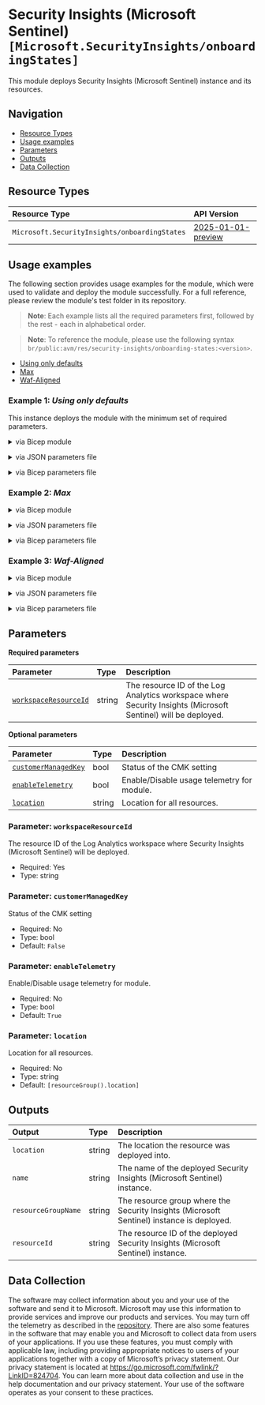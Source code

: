 # Security Insights (Microsoft Sentinel) `[Microsoft.SecurityInsights/onboardingStates]`

This module deploys Security Insights (Microsoft Sentinel) instance and its resources.

## Navigation

- [Resource Types](#Resource-Types)
- [Usage examples](#Usage-examples)
- [Parameters](#Parameters)
- [Outputs](#Outputs)
- [Data Collection](#Data-Collection)

## Resource Types

| Resource Type | API Version |
| :-- | :-- |
| `Microsoft.SecurityInsights/onboardingStates` | [2025-01-01-preview](https://learn.microsoft.com/en-us/azure/templates/Microsoft.SecurityInsights/2025-01-01-preview/onboardingStates) |

## Usage examples

The following section provides usage examples for the module, which were used to validate and deploy the module successfully. For a full reference, please review the module's test folder in its repository.

>**Note**: Each example lists all the required parameters first, followed by the rest - each in alphabetical order.

>**Note**: To reference the module, please use the following syntax `br/public:avm/res/security-insights/onboarding-states:<version>`.

- [Using only defaults](#example-1-using-only-defaults)
- [Max](#example-2-max)
- [Waf-Aligned](#example-3-waf-aligned)

### Example 1: _Using only defaults_

This instance deploys the module with the minimum set of required parameters.


<details>

<summary>via Bicep module</summary>

```bicep
module onboardingStates 'br/public:avm/res/security-insights/onboarding-states:<version>' = {
  name: 'onboardingStatesDeployment'
  params: {
    // Required parameters
    workspaceResourceId: '<workspaceResourceId>'
    // Non-required parameters
    location: '<location>'
  }
}
```

</details>
<p>

<details>

<summary>via JSON parameters file</summary>

```json
{
  "$schema": "https://schema.management.azure.com/schemas/2019-04-01/deploymentParameters.json#",
  "contentVersion": "1.0.0.0",
  "parameters": {
    // Required parameters
    "workspaceResourceId": {
      "value": "<workspaceResourceId>"
    },
    // Non-required parameters
    "location": {
      "value": "<location>"
    }
  }
}
```

</details>
<p>

<details>

<summary>via Bicep parameters file</summary>

```bicep-params
using 'br/public:avm/res/security-insights/onboarding-states:<version>'

// Required parameters
param workspaceResourceId = '<workspaceResourceId>'
// Non-required parameters
param location = '<location>'
```

</details>
<p>

### Example 2: _Max_

<details>

<summary>via Bicep module</summary>

```bicep
module onboardingStates 'br/public:avm/res/security-insights/onboarding-states:<version>' = {
  name: 'onboardingStatesDeployment'
  params: {
    // Required parameters
    workspaceResourceId: '<workspaceResourceId>'
    // Non-required parameters
    location: '<location>'
    name: 'siomax001'
  }
}
```

</details>
<p>

<details>

<summary>via JSON parameters file</summary>

```json
{
  "$schema": "https://schema.management.azure.com/schemas/2019-04-01/deploymentParameters.json#",
  "contentVersion": "1.0.0.0",
  "parameters": {
    // Required parameters
    "workspaceResourceId": {
      "value": "<workspaceResourceId>"
    },
    // Non-required parameters
    "location": {
      "value": "<location>"
    },
    "name": {
      "value": "siomax001"
    }
  }
}
```

</details>
<p>

<details>

<summary>via Bicep parameters file</summary>

```bicep-params
using 'br/public:avm/res/security-insights/onboarding-states:<version>'

// Required parameters
param workspaceResourceId = '<workspaceResourceId>'
// Non-required parameters
param location = '<location>'
param name = 'siomax001'
```

</details>
<p>

### Example 3: _Waf-Aligned_

<details>

<summary>via Bicep module</summary>

```bicep
module onboardingStates 'br/public:avm/res/security-insights/onboarding-states:<version>' = {
  name: 'onboardingStatesDeployment'
  params: {
    // Required parameters
    workspaceResourceId: '<workspaceResourceId>'
    // Non-required parameters
    location: '<location>'
    name: 'sioswaf001'
  }
}
```

</details>
<p>

<details>

<summary>via JSON parameters file</summary>

```json
{
  "$schema": "https://schema.management.azure.com/schemas/2019-04-01/deploymentParameters.json#",
  "contentVersion": "1.0.0.0",
  "parameters": {
    // Required parameters
    "workspaceResourceId": {
      "value": "<workspaceResourceId>"
    },
    // Non-required parameters
    "location": {
      "value": "<location>"
    },
    "name": {
      "value": "sioswaf001"
    }
  }
}
```

</details>
<p>

<details>

<summary>via Bicep parameters file</summary>

```bicep-params
using 'br/public:avm/res/security-insights/onboarding-states:<version>'

// Required parameters
param workspaceResourceId = '<workspaceResourceId>'
// Non-required parameters
param location = '<location>'
param name = 'sioswaf001'
```

</details>
<p>

## Parameters

**Required parameters**

| Parameter | Type | Description |
| :-- | :-- | :-- |
| [`workspaceResourceId`](#parameter-workspaceresourceid) | string | The resource ID of the Log Analytics workspace where Security Insights (Microsoft Sentinel) will be deployed. |

**Optional parameters**

| Parameter | Type | Description |
| :-- | :-- | :-- |
| [`customerManagedKey`](#parameter-customermanagedkey) | bool | Status of the CMK setting |
| [`enableTelemetry`](#parameter-enabletelemetry) | bool | Enable/Disable usage telemetry for module. |
| [`location`](#parameter-location) | string | Location for all resources. |

### Parameter: `workspaceResourceId`

The resource ID of the Log Analytics workspace where Security Insights (Microsoft Sentinel) will be deployed.

- Required: Yes
- Type: string

### Parameter: `customerManagedKey`

Status of the CMK setting

- Required: No
- Type: bool
- Default: `False`

### Parameter: `enableTelemetry`

Enable/Disable usage telemetry for module.

- Required: No
- Type: bool
- Default: `True`

### Parameter: `location`

Location for all resources.

- Required: No
- Type: string
- Default: `[resourceGroup().location]`

## Outputs

| Output | Type | Description |
| :-- | :-- | :-- |
| `location` | string | The location the resource was deployed into. |
| `name` | string | The name of the deployed Security Insights (Microsoft Sentinel) instance. |
| `resourceGroupName` | string | The resource group where the Security Insights (Microsoft Sentinel) instance is deployed. |
| `resourceId` | string | The resource ID of the deployed Security Insights (Microsoft Sentinel) instance. |

## Data Collection

The software may collect information about you and your use of the software and send it to Microsoft. Microsoft may use this information to provide services and improve our products and services. You may turn off the telemetry as described in the [repository](https://aka.ms/avm/telemetry). There are also some features in the software that may enable you and Microsoft to collect data from users of your applications. If you use these features, you must comply with applicable law, including providing appropriate notices to users of your applications together with a copy of Microsoft’s privacy statement. Our privacy statement is located at <https://go.microsoft.com/fwlink/?LinkID=824704>. You can learn more about data collection and use in the help documentation and our privacy statement. Your use of the software operates as your consent to these practices.

